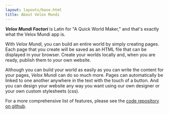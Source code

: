 ```yaml
---
layout: layouts/base.html
title: About Velox Mundi
---
```


_**Velox Mundi Factori**_ is Latin for "A Quick World Maker," and that's exactly what the Velox Mundi app is.

With _Velox Mundi,_ you can build an entire world by simply creating pages. Each page that you create will be saved as an HTML file that can be displayed in your browser. Create your worlds locally and, when you are ready, publish them to your own website.

Although you can build your world as easily as you can write the content for your pages, _Velox Mundi_ can do so much more. Pages can automatically be linked to one another anywhere in the text with the touch of a button. And you can design your website any way you want using our own designer or your own custom stylesheets (css).

For a more comprehensive list of features, please see the [code repository on github](https://github.com/lockworld/VeloxMundi).

